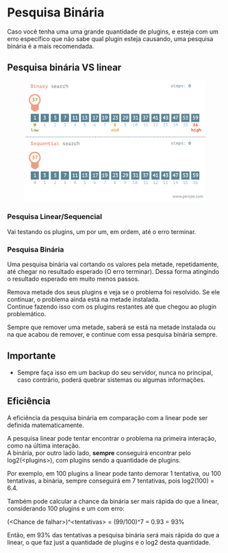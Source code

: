 # Pesquisa Binária

Caso você tenha uma uma grande quantidade de plugins, e esteja com um erro específico que não sabe qual plugin esteja causando, uma pesquisa binária é a mais recomendada.

## Pesquisa binária VS linear

<figure><img src="../../.gitbook/assets/binary_linear.gif" alt=""><figcaption></figcaption></figure>

### Pesquisa Linear/Sequencial

Vai testando os plugins, um por um, em ordem, até o erro terminar.

### Pesquisa Binária

Uma pesquisa binária vai cortando os valores pela metade, repetidamente, até chegar no resultado esperado (O erro terminar). Dessa forma atingindo o resultado esperado em muito menos passos.

Remova metade dos seus plugins e veja se o problema foi resolvido. Se ele continuar, o problema ainda está na metade instalada.\
Continue fazendo isso com os plugins restantes até que chegou ao plugin problemático.

Sempre que remover uma metade, saberá se está na metade instalada ou na que acabou de remover, e continue com essa pesquisa binária sempre.

## Importante

* Sempre faça isso em um backup do seu servidor, nunca no principal, caso contrário, poderá quebrar sistemas ou algumas informações.

## Eficiência

A eficiência da pesquisa binária em comparação com a linear pode ser definida matematicamente.

A pesquisa linear pode tentar encontrar o problema na primeira interação, como na última interação.\
A binária, por outro lado lado, **sempre** conseguirá encontrar pelo log2(\<plugins>), com plugins sendo a quantidade de plugins.

Por exemplo, em 100 plugins a linear pode tanto demorar 1 tentativa, ou 100 tentativas, a binária, sempre conseguirá em 7 tentativas, pois log2(100) = 6.4.

Também pode calcular a chance da binária ser mais rápida do que a linear, considerando 100 plugins e um com erro:

(\<Chance de falhar>)^\<tentativas> = (99/100)^7 = 0.93 = 93%

Então, em 93% das tentativas a pesquisa binária será mais rápida do que a linear, o que faz just a quantidade de plugins e o log2 desta quantidade.

